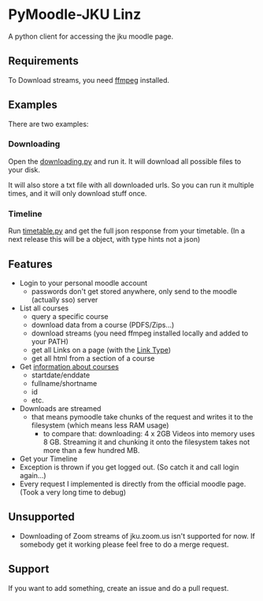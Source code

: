 # PyMoodle-JKU Linz

A python client for accessing the jku moodle page. 

## Requirements

To Download streams, you need [ffmpeg](https://ffmpeg.org/download.html) installed. 

## Examples

There are two examples:

### Downloading

Open the [downloading.py](pymoodle_jku/Tests/downloading.py) and run it. It will download all possible files to your disk.

It will also store a txt file with all downloaded urls. So you can run it multiple times, and it will only download stuff once.

### Timeline

Run [timetable.py](pymoodle_jku/Tests/timetable.py) and get the full json response from your timetable. (In a next release this will be a object, with type hints not a json)

## Features

- Login to your personal moodle account
    - passwords don't get stored anywhere, only send to the moodle (actually sso) server
- List all courses
    - query a specific course
    - download data from a course (PDFS/Zips...)
    - download streams (you need ffmpeg installed locally and added to your PATH)
    - get all Links on a page (with the [Link Type](pymoodle_jku/Classes/course_data.py))
    - get all html from a section of a course
- Get [information about courses](pymoodle_jku/Classes/course.py)
    - startdate/enddate
    - fullname/shortname
    - id
    - etc.
- Downloads are streamed
    - that means pymoodle take chunks of the request and writes it to the filesystem (which means less RAM usage)
        - to compare that: downloading: 4 x 2GB Videos into memory uses 8 GB. Streaming it and chunking it onto the filesystem takes not more than a few hundred MB.
- Get your Timeline
- Exception is thrown if you get logged out. (So catch it and call login again...)
- Every request I implemented is directly from the official moodle page. (Took a very long time to debug)


## Unsupported

- Downloading of Zoom streams of jku.zoom.us isn't supported for now. If somebody get it working please feel free to do a merge request.


## Support

If you want to add something, create an issue and do a pull request. 
